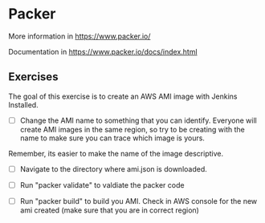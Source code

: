 
# Packer

More information in https://www.packer.io/

Documentation in https://www.packer.io/docs/index.html

## Exercises

The goal of this exercise is to create an AWS AMI image with Jenkins Installed.
- [ ] Change the AMI name to something that you can identify.
Everyone will create AMI images in the same region, so try to be creating with the name
to make sure you can trace which image is yours.

Remember, its easier to make the name of the image descriptive.


- [ ] Navigate to the directory where ami.json is downloaded.

- [ ] Run "packer validate" to valdiate the packer code

- [ ] Run "packer build" to build you AMI. Check in AWS console for the new ami created (make sure that you are in correct region)

